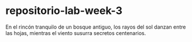 # repositorio-lab-week-3
En el rincón tranquilo de un bosque antiguo,
los rayos del sol danzan entre las hojas,
mientras el viento susurra secretos centenarios.
